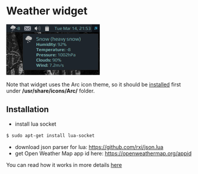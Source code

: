 # Weather widget

![Weather Widget](./weather-widget.png)

Note that widget uses the Arc icon theme, so it should be [installed](https://github.com/horst3180/arc-icon-theme#installation) first under **/usr/share/icons/Arc/** folder.

## Installation

 - install lua socket
```bash
$ sudo apt-get install lua-socket
```

 - download json parser for lua: https://github.com/rxi/json.lua
 - get Open Weather Map app id here: https://openweathermap.org/appid

You can read how it works in more details [here](http://pavelmakhov.com/2017/02/weather-widget-for-awesome-wm)
